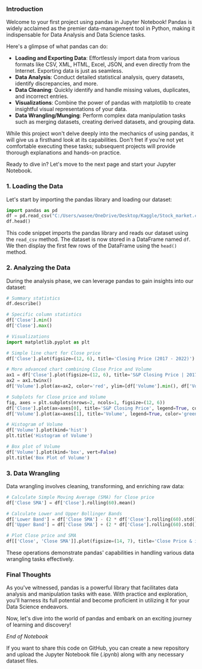 ### Introduction

Welcome to your first project using pandas in Jupyter Notebook! Pandas is widely acclaimed as the premier data-management tool in Python, making it indispensable for Data Analysis and Data Science tasks.

Here's a glimpse of what pandas can do:

- **Loading and Exporting Data**: Effortlessly import data from various formats like CSV, XML, HTML, Excel, JSON, and even directly from the Internet. Exporting data is just as seamless.
- **Data Analysis**: Conduct detailed statistical analysis, query datasets, identify discrepancies, and more.
- **Data Cleaning**: Quickly identify and handle missing values, duplicates, and incorrect entries.
- **Visualizations**: Combine the power of pandas with matplotlib to create insightful visual representations of your data.
- **Data Wrangling/Munging**: Perform complex data manipulation tasks such as merging datasets, creating derived datasets, and grouping data.

While this project won't delve deeply into the mechanics of using pandas, it will give us a firsthand look at its capabilities. Don't fret if you're not yet comfortable executing these tasks; subsequent projects will provide thorough explanations and hands-on practice.

Ready to dive in? Let's move to the next page and start your Jupyter Notebook.

### 1. Loading the Data

Let's start by importing the pandas library and loading our dataset:

```python
import pandas as pd
df = pd.read_csv("C:/Users/wasee/OneDrive/Desktop/Kaggle/Stock_market.csv", index_col='Date', parse_dates=True, dayfirst=True)
df.head()
```

This code snippet imports the pandas library and reads our dataset using the `read_csv` method. The dataset is now stored in a DataFrame named `df`. We then display the first few rows of the DataFrame using the `head()` method.

### 2. Analyzing the Data

During the analysis phase, we can leverage pandas to gain insights into our dataset:

```python
# Summary statistics
df.describe()

# Specific column statistics
df['Close'].min()
df['Close'].max()

# Visualizations
import matplotlib.pyplot as plt

# Simple line chart for Close price
df['Close'].plot(figsize=(12, 6), title='Closing Price (2017 - 2022)')

# More advanced chart combining Close Price and Volume
ax1 = df['Close'].plot(figsize=(12, 6), title='S&P Closing Price | 2017 - 2022')
ax2 = ax1.twinx()
df['Volume'].plot(ax=ax2, color='red', ylim=[df['Volume'].min(), df['Volume'].max() * 5])

# Subplots for Close price and Volume
fig, axes = plt.subplots(nrows=2, ncols=1, figsize=(12, 6))
df['Close'].plot(ax=axes[0], title='S&P Closing Price', legend=True, color='blue')
df['Volume'].plot(ax=axes[1], title='Volume', legend=True, color='green')

# Histogram of Volume
df['Volume'].plot(kind='hist')
plt.title('Histogram of Volume')

# Box plot of Volume
df['Volume'].plot(kind='box', vert=False)
plt.title('Box Plot of Volume')
```

### 3. Data Wrangling

Data wrangling involves cleaning, transforming, and enriching raw data:

```python
# Calculate Simple Moving Average (SMA) for Close price
df['Close SMA'] = df['Close'].rolling(60).mean()

# Calculate Lower and Upper Bollinger Bands
df['Lower Band'] = df['Close SMA'] - (2 * df['Close'].rolling(60).std())
df['Upper Band'] = df['Close SMA'] + (2 * df['Close'].rolling(60).std())

# Plot Close price and SMA
df[['Close', 'Close SMA']].plot(figsize=(14, 7), title='Close Price & its SMA')
```

These operations demonstrate pandas' capabilities in handling various data wrangling tasks effectively.

### Final Thoughts

As you've witnessed, pandas is a powerful library that facilitates data analysis and manipulation tasks with ease. With practice and exploration, you'll harness its full potential and become proficient in utilizing it for your Data Science endeavors.

Now, let's dive into the world of pandas and embark on an exciting journey of learning and discovery!

*End of Notebook*

If you want to share this code on GitHub, you can create a new repository and upload the Jupyter Notebook file (.ipynb) along with any necessary dataset files.
